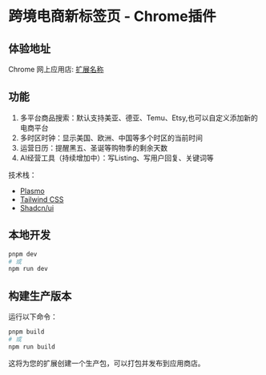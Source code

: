 # 跨境电商新标签页 - Chrome插件

## 体验地址

Chrome 网上应用店: [扩展名称](https://chrome.google.com/webstore/detail/your-extension-id)

## 功能

1. 多平台商品搜索：默认支持美亚、德亚、Temu、Etsy,也可以自定义添加新的电商平台
2. 多时区时钟：显示美国、欧洲、中国等多个时区的当前时间
3. 运营日历：提醒黑五、圣诞等购物季的剩余天数
4. AI经营工具（持续增加中）：写Listing、写用户回复、关键词等

技术栈：

- [Plasmo](https://docs.plasmo.com/)
- [Tailwind CSS](https://tailwindcss.com/)
- [Shadcn/ui](https://ui.shadcn.com/)

## 本地开发

```bash
pnpm dev
# 或
npm run dev
```

## 构建生产版本

运行以下命令：

```bash
pnpm build
# 或
npm run build
```

这将为您的扩展创建一个生产包，可以打包并发布到应用商店。
